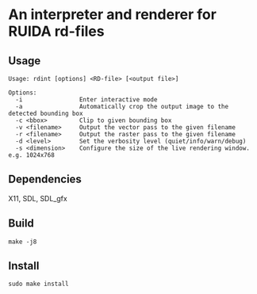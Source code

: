 # An interpreter and renderer for RUIDA rd-files

## Usage
```
Usage: rdint [options] <RD-file> [<output file>]

Options:
  -i                Enter interactive mode
  -a                Automatically crop the output image to the detected bounding box
  -c <bbox>         Clip to given bounding box
  -v <filename>     Output the vector pass to the given filename
  -r <filename>     Output the raster pass to the given filename
  -d <level>        Set the verbosity level (quiet/info/warn/debug)
  -s <dimension>    Configure the size of the live rendering window. e.g. 1024x768
```

## Dependencies
X11, SDL, SDL_gfx

## Build
```
make -j8
```

## Install
```
sudo make install
```


